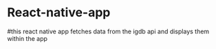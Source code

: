 # React-native-app
#this react native app fetches data from the igdb api and displays them within the app
